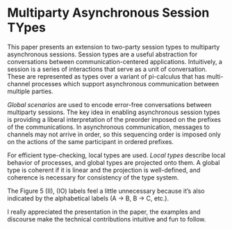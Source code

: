 # Multiparty Asynchronous Session TYpes

This paper presents an extension to two-party session types to multiparty asynchronous sessions. Session types are a useful abstraction for conversations between communication-centered applications. Intuitively, a session is a series of interactions that serve as a unit of conversation. These are represented as types over a variant of pi-calculus that has multi-channel processes which support asynchronous communication between multiple parties.

_Global scenarios_ are used to encode error-free conversations between multiparty sessions. The key idea in enabling asynchronous session types is providing a liberal interpretation of the preorder imposed on the prefixes of the communications. In asynchronous communication, messages to channels may not arrive in order, so this sequencing order is imposed only on the actions of the same participant in ordered prefixes. 

For efficient type-checking, local types are used. _Local types_ describe local behavior of processes, and global types are projected onto them. A global type is coherent if it is linear and the projection is well-defined, and coherence is necessary for consistency of the type system.

The Figure 5 (II), (IO) labels feel a little unnecessary because it’s also indicated by the alphabetical labels (A -> B, B -> C, etc.). 

I really appreciated the presentation in the paper, the examples and discourse make the technical contributions intuitive and fun to follow.
